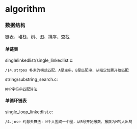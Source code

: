 # algorithm

### 数据结构
链表、堆栈、树、图、排序、查找


#### 单链表
singlelinkedlist/single_linkedlist.c:

	/14.strpos 朴素的模式匹配，A是主串，B是匹配串，从指定位置开始匹配
  
string/substring_search.c:

	KMP字符串匹配算法
  
#### 单循环链表
single_loop_linkedlist.c:

	/4.jose 约瑟夫算法: N个人围成一个圈，从B号开始报数，报数为M的人出局


